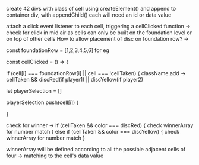 create 42 divs with class of cell using createElement() and append to container div, with appendChild() each will need an id or data value

attach a click event listener to each cell, triggering a cellClicked function -> check for click in mid air as cells can only be built on the foundation level or on top of other cells
How to allow placement of disc on foundation row? ->

const foundationRow = [1,2,3,4,5,6] for eg

const cellClicked = () => {

if (cell[i] === foundationRow[i] || cell === !cellTaken) {
className.add -> cellTaken && discRed(if player1) || discYellow(if player2)

<!-- push selected index into new array -->

let playerSelection = []

playerSelection.push(cell[i])
}

}

check for winner ->
if (cellTaken && color === discRed) {
check winnerArray for number match
} else if (cellTaken && color === discYellow) {
check winnerArray for number match
}

winnerArray will be defined according to all the possible adjacent cells of four -> matching to the cell's data value
